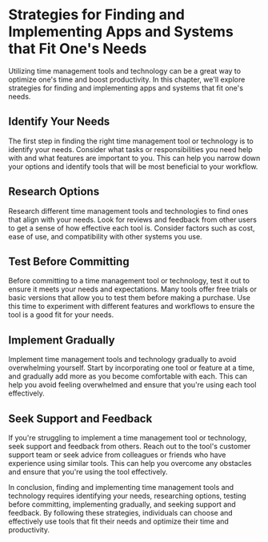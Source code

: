 Strategies for Finding and Implementing Apps and Systems that Fit One's Needs
========================================================================================================================================

Utilizing time management tools and technology can be a great way to optimize one's time and boost productivity. In this chapter, we'll explore strategies for finding and implementing apps and systems that fit one's needs.

Identify Your Needs
-------------------

The first step in finding the right time management tool or technology is to identify your needs. Consider what tasks or responsibilities you need help with and what features are important to you. This can help you narrow down your options and identify tools that will be most beneficial to your workflow.

Research Options
----------------

Research different time management tools and technologies to find ones that align with your needs. Look for reviews and feedback from other users to get a sense of how effective each tool is. Consider factors such as cost, ease of use, and compatibility with other systems you use.

Test Before Committing
----------------------

Before committing to a time management tool or technology, test it out to ensure it meets your needs and expectations. Many tools offer free trials or basic versions that allow you to test them before making a purchase. Use this time to experiment with different features and workflows to ensure the tool is a good fit for your needs.

Implement Gradually
-------------------

Implement time management tools and technology gradually to avoid overwhelming yourself. Start by incorporating one tool or feature at a time, and gradually add more as you become comfortable with each. This can help you avoid feeling overwhelmed and ensure that you're using each tool effectively.

Seek Support and Feedback
-------------------------

If you're struggling to implement a time management tool or technology, seek support and feedback from others. Reach out to the tool's customer support team or seek advice from colleagues or friends who have experience using similar tools. This can help you overcome any obstacles and ensure that you're using the tool effectively.

In conclusion, finding and implementing time management tools and technology requires identifying your needs, researching options, testing before committing, implementing gradually, and seeking support and feedback. By following these strategies, individuals can choose and effectively use tools that fit their needs and optimize their time and productivity.
